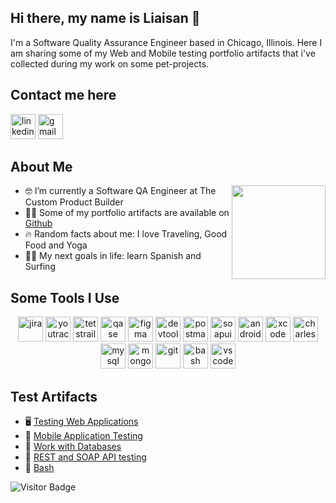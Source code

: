 <h2>Hi there, my name is Liaisan 👋 </h2>
<p>I'm a Software Quality Assurance Engineer based in Chicago, Illinois. Here I am sharing some of my Web and Mobile testing portfolio artifacts that i've collected during my work on some pet-projects. </p> 

<h2> Contact me here </h2>
<p> 
<a href= "https://www.linkedin.com/in/liaisansalakhova/"><img src="https://img.icons8.com/?size=512&id=13930&format=png" width="40" height="40" alt="linkedin"/></a>
<a href= "mailto:liaisan.salakhova.qa@gmail.com"><img src="https://img.icons8.com/?size=512&id=P7UIlhbpWzZm&format=png" width="40" height="40" alt="gmail"/></a>
</p>

<h2>About Me</h2>
<img align="right" src="https://github.com/user-attachments/assets/bfd8e068-83c6-434d-9b9a-18fc5ea9b0b6" width="150" height="150">
<ul>
<li> 🤓 I’m currently a Software QA Engineer at The Custom Product Builder</li>
<li> 👩‍💻 Some of my portfolio artifacts are available on <a href="https://github.com/LSalakhova">Github</a></li> 
<li>🔥 Random facts about me: I love Traveling, Good Food and Yoga </li>
<li>🏄‍♀️ My next goals in life: learn Spanish and Surfing</li> 
</ul>
<h2>Some Tools I Use</h2>
<p align="center">
<img src="https://cdn.jsdelivr.net/gh/devicons/devicon/icons/jira/jira-original.svg" title="jira" alt="jira" width="40" height="40"/>
<img src="https://upload.wikimedia.org/wikipedia/commons/thumb/8/8d/YouTrack_Icon.svg/1024px-YouTrack_Icon.svg.png?20200803082248" title="youtrack" alt="youtrack" width="40" height="40"/>
<img src="https://codahosted.io/packs/21236/unversioned/assets/LOGO/ba1091c59bab89cd2fd0f289622731fe16113d7b00905abe64759c313a4b73b76c1b0426076ed76cb74752234c734131df46992d5b8b48fc13e264240e4f7119f736cfeb64df36ded54b5cbf6198b9cadedf18dd0cac5c7dbcd16e6336c29363cd1292ba" title="testrail" alt="tetstrail" width="40" height="40"/>
<img src="https://luna1.co/eb0187.png" title="qase" alt="qase" width="40" height="40"/>
<img src="https://cdn.jsdelivr.net/gh/devicons/devicon/icons/figma/figma-original.svg" title="figma" alt="figma" width="40" height="40"/>
<img src="https://d33wubrfki0l68.cloudfront.net/38b5c953a4667366685d55db55d057c86db1fc54/a0fdc/static/acae6b24d940347661ca901ea07f47c1/chrome-dev-logo-icon.png" title="devtools" alt="devtools" width="40" height="40"/>
<img src="https://www.svgrepo.com/show/354202/postman-icon.svg" title="postman" alt="postman" width="40" height="40"/>
<img src="https://encrypted-tbn0.gstatic.com/images?q=tbn:ANd9GcTDLj-17hLuPse4K5lo4VLNFRn89rjLSB-KKIZMdNjB0Q&s" title="soapui" alt="soapui" width="40" height="40"/>
 <img src="https://cdn.jsdelivr.net/gh/devicons/devicon/icons/androidstudio/androidstudio-original.svg" title="android-studio" alt="android-studio" width="40" height="40"/>
<img src="https://cdn.jsdelivr.net/gh/devicons/devicon/icons/xcode/xcode-original.svg" title="xcode" alt="xcode" width="40" height="40"/>
<img src="https://user-images.githubusercontent.com/15472/41327135-e4bf090c-6eca-11e8-9b76-032e8e2b0707.png" title="charles-proxy" alt="charles-proxy" width="40" height="40"/>
<img src="https://cdn.jsdelivr.net/gh/devicons/devicon/icons/mysql/mysql-original.svg" title="mysql" alt="mysql" width="40" height="40"/>
<img src="https://cdn.jsdelivr.net/gh/devicons/devicon/icons/mongodb/mongodb-original.svg" title="mongodb" alt="mongodb" width="40" height="40"/>
<img src="https://cdn.jsdelivr.net/gh/devicons/devicon/icons/git/git-original.svg" title="git" alt="git" width="40" height="40"/>
<img src="https://upload.wikimedia.org/wikipedia/commons/thumb/4/4b/Bash_Logo_Colored.svg/1024px-Bash_Logo_Colored.svg.png?20180723054350" title="bash" alt="bash" width="40" height="40"/>
<img src="https://cdn.jsdelivr.net/gh/devicons/devicon/icons/vscode/vscode-original.svg" title="vscode" alt="vscode" width="40" height="40"/>
</p>
<h2>Test Artifacts </h2>
<p> 
 <ul>
<li> 🖥️ <a href="https://github.com/LSalakhova/web"> Testing Web Applications </a>   </li>
<li> 📱 <a href="https://github.com/LSalakhova/mobile"> Mobile Application Testing </a>  </li>
<li> 📓 <a href="https://github.com/LSalakhova/database"> Work with Databases </a>   </li>
<li> 👷 <a href="https://github.com/LSalakhova/api"> REST and SOAP API testing </a>  </li>
<li> 📌 <a href="https://github.com/LSalakhova/git_bash"> Bash </a>  </li>
</ul>
</p>





![Visitor Badge](https://visitor-badge.laobi.icu/badge?page_id=LSalakhova)

